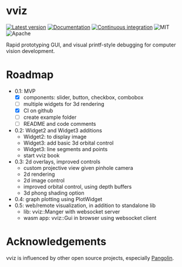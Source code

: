 # vviz
[![Latest version](https://img.shields.io/crates/v/vviz.svg)](https://crates.io/crates/vviz)
[![Documentation](https://docs.rs/vviz/badge.svg)](https://docs.rs/vviz)
[![Continuous integration](https://github.com/strasdat/vviz/actions/workflows/ci.yml/badge.svg)](https://github.com/strasdat/vviz/actions/workflows/ci.yml)
![MIT](https://img.shields.io/badge/license-MIT-blue.svg)
![Apache](https://img.shields.io/badge/license-Apache-blue.svg)

Rapid prototyping GUI, and visual printf-style debugging for computer vision development.

# Roadmap

 - 0.1: MVP
   - [x] components: slider, button, checkbox, combobox
   - [ ] multiple widgets for 3d rendering
   - [x] CI on github
   - [ ] create example folder
   - [ ] README and code comments
 - 0.2: Widget2 and Widget3 additions
   * Widget2: to display image
   * Widget3: add basic 3d orbital control
   * Widget3: line segments and points
   * start vviz book
 - 0.3: 2d overlays, improved controls
   * custom projective view given pinhole camera
   * 2d rendering
   * 2d image control
   * improved orbital control, using depth buffers
   * 3d phong shading option
 - 0.4: graph plotting using PlotWidget
 - 0.5: web/remote visualization, in addition to standalone lib
   * lib: vviz::Manger with websocket server
   * wasm app: vviz::Gui in browser using websocket client

# Acknowledgements

vviz is influenced by other open source projects, especially [Pangolin](https://github.com/stevenlovegrove/pangolin).
